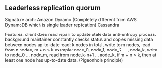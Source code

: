 ## Leaderless replication quorum

Signature arch: 
Amazon Dynamo (Completely different from AWS DynamoDB which is single leader replication)
Cassandra

Features:
client does read repair to update stale data
anti-entropy process: background maintainer constantly checks status and copies missing data between nodes
up-to-date read: k nodes in total, write to m nodes, read from n nodes, m + n > k
example: node_0, node_1, node_2....., node_k, write to node_0 ... node_m, read from node_k-n+1 ... node_k, if m + n > k, then at least one node has up-to-date data. (Pigeonhole principle)